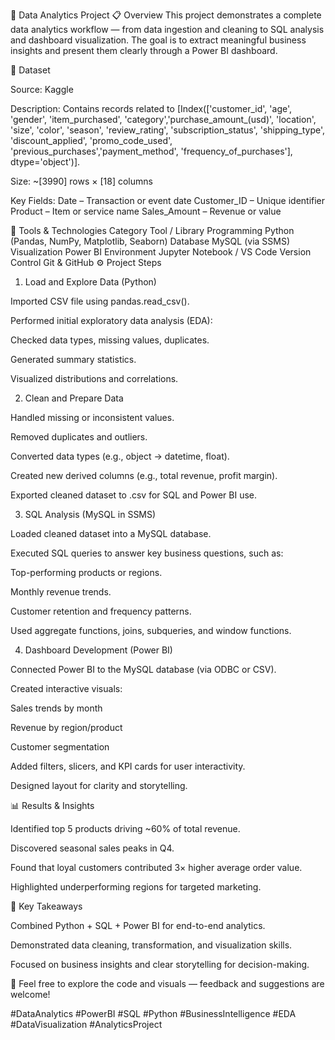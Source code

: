 🧠 Data Analytics Project
📋 Overview
This project demonstrates a complete data analytics workflow — from data ingestion and cleaning to SQL analysis and dashboard visualization.
The goal is to extract meaningful business insights and present them clearly through a Power BI dashboard.

📂 Dataset

Source: Kaggle

Description: Contains records related to [Index(['customer_id', 'age', 'gender', 'item_purchased', 'category','purchase_amount_(usd)', 'location', 'size', 'color', 'season',
       'review_rating', 'subscription_status', 'shipping_type', 'discount_applied', 'promo_code_used', 'previous_purchases','payment_method', 'frequency_of_purchases'],
      dtype='object')].

Size: ~[3990] rows × [18] columns

Key Fields:
Date – Transaction or event date
Customer_ID – Unique identifier
Product – Item or service name
Sales_Amount – Revenue or value

🧰 Tools & Technologies
Category	Tool / Library
Programming	Python (Pandas, NumPy, Matplotlib, Seaborn)
Database	MySQL (via SSMS)
Visualization	Power BI
Environment	Jupyter Notebook / VS Code
Version Control	Git & GitHub
⚙️ Project Steps
1. Load and Explore Data (Python)

Imported CSV file using pandas.read_csv().

Performed initial exploratory data analysis (EDA):

Checked data types, missing values, duplicates.

Generated summary statistics.

Visualized distributions and correlations.

2. Clean and Prepare Data

Handled missing or inconsistent values.

Removed duplicates and outliers.

Converted data types (e.g., object → datetime, float).

Created new derived columns (e.g., total revenue, profit margin).

Exported cleaned dataset to .csv for SQL and Power BI use.

3. SQL Analysis (MySQL in SSMS)

Loaded cleaned dataset into a MySQL database.

Executed SQL queries to answer key business questions, such as:

Top-performing products or regions.

Monthly revenue trends.

Customer retention and frequency patterns.

Used aggregate functions, joins, subqueries, and window functions.

4. Dashboard Development (Power BI)

Connected Power BI to the MySQL database (via ODBC or CSV).

Created interactive visuals:

Sales trends by month

Revenue by region/product

Customer segmentation

Added filters, slicers, and KPI cards for user interactivity.

Designed layout for clarity and storytelling.

📊 Results & Insights

Identified top 5 products driving ~60% of total revenue.

Discovered seasonal sales peaks in Q4.

Found that loyal customers contributed 3× higher average order value.

Highlighted underperforming regions for targeted marketing.

🧠 Key Takeaways

Combined Python + SQL + Power BI for end-to-end analytics.

Demonstrated data cleaning, transformation, and visualization skills.

Focused on business insights and clear storytelling for decision-making.

💬 Feel free to explore the code and visuals — feedback and suggestions are welcome!

#DataAnalytics #PowerBI #SQL #Python #BusinessIntelligence #EDA #DataVisualization #AnalyticsProject
